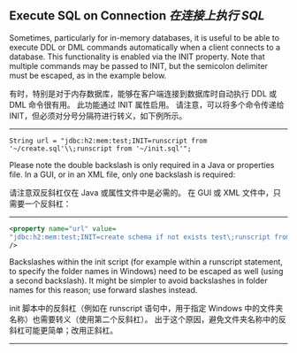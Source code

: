 ## Execute SQL on Connection *在连接上执行 SQL*

Sometimes, particularly for in-memory databases, it is useful to be able to execute DDL or DML commands automatically when a client connects to a database.
This functionality is enabled via the INIT property.
Note that multiple commands may be passed to INIT, but the semicolon delimiter must be escaped, as in the example below.


有时，特别是对于内存数据库，能够在客户端连接到数据库时自动执行 DDL 或 DML 命令很有用。
此功能通过 INIT 属性启用。
请注意，可以将多个命令传递给 INIT，但必须对分号分隔符进行转义，如下例所示。

---

```
String url = "jdbc:h2:mem:test;INIT=runscript from '~/create.sql'\\;runscript from '~/init.sql'";
```

Please note the double backslash is only required in a Java or properties file.
In a GUI, or in an XML file, only one backslash is required:


请注意双反斜杠仅在 Java 或属性文件中是必需的。
在 GUI 或 XML 文件中，只需要一个反斜杠：

---

```xml
<property name="url" value=
"jdbc:h2:mem:test;INIT=create schema if not exists test\;runscript from '~/sql/init.sql'"
/>
```

Backslashes within the init script (for example within a runscript statement, to specify the folder names in Windows) need to be escaped as well (using a second backslash).
It might be simpler to avoid backslashes in folder names for this reason; use forward slashes instead. 


init 脚本中的反斜杠（例如在 runscript 语句中，用于指定 Windows 中的文件夹名称）也需要转义（使用第二个反斜杠）。
出于这个原因，避免文件夹名称中的反斜杠可能更简单；改用正斜杠。 

---
